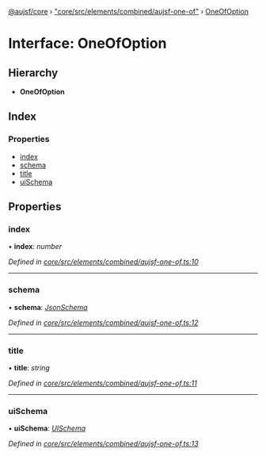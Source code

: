 [@aujsf/core](../README.md) › ["core/src/elements/combined/aujsf-one-of"](../modules/_core_src_elements_combined_aujsf_one_of_.md) › [OneOfOption](_core_src_elements_combined_aujsf_one_of_.oneofoption.md)

# Interface: OneOfOption

## Hierarchy

* **OneOfOption**

## Index

### Properties

* [index](_core_src_elements_combined_aujsf_one_of_.oneofoption.md#index)
* [schema](_core_src_elements_combined_aujsf_one_of_.oneofoption.md#schema)
* [title](_core_src_elements_combined_aujsf_one_of_.oneofoption.md#title)
* [uiSchema](_core_src_elements_combined_aujsf_one_of_.oneofoption.md#uischema)

## Properties

###  index

• **index**: *number*

*Defined in [core/src/elements/combined/aujsf-one-of.ts:10](https://github.com/jbockle/au-jsonschema-form/blob/ffdfbe8/packages/core/src/elements/combined/aujsf-one-of.ts#L10)*

___

###  schema

• **schema**: *[JsonSchema](../modules/_core_src_models_json_schema_.md#jsonschema)*

*Defined in [core/src/elements/combined/aujsf-one-of.ts:12](https://github.com/jbockle/au-jsonschema-form/blob/ffdfbe8/packages/core/src/elements/combined/aujsf-one-of.ts#L12)*

___

###  title

• **title**: *string*

*Defined in [core/src/elements/combined/aujsf-one-of.ts:11](https://github.com/jbockle/au-jsonschema-form/blob/ffdfbe8/packages/core/src/elements/combined/aujsf-one-of.ts#L11)*

___

###  uiSchema

• **uiSchema**: *[UISchema](_core_src_models_ui_schema_.uischema.md)*

*Defined in [core/src/elements/combined/aujsf-one-of.ts:13](https://github.com/jbockle/au-jsonschema-form/blob/ffdfbe8/packages/core/src/elements/combined/aujsf-one-of.ts#L13)*

